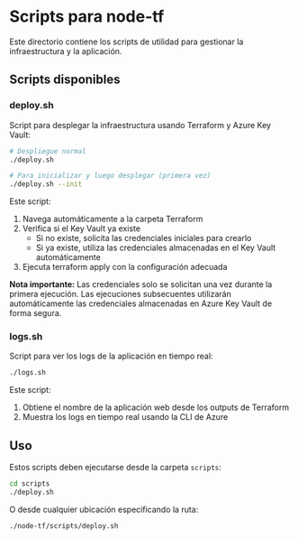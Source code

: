 # Scripts para node-tf

Este directorio contiene los scripts de utilidad para gestionar la infraestructura y la aplicación.

## Scripts disponibles

### deploy.sh

Script para desplegar la infraestructura usando Terraform y Azure Key Vault:

```bash
# Despliegue normal
./deploy.sh

# Para inicializar y luego desplegar (primera vez)
./deploy.sh --init
```

Este script:

1. Navega automáticamente a la carpeta Terraform
2. Verifica si el Key Vault ya existe
   - Si no existe, solicita las credenciales iniciales para crearlo
   - Si ya existe, utiliza las credenciales almacenadas en el Key Vault automáticamente
3. Ejecuta terraform apply con la configuración adecuada

**Nota importante:** Las credenciales solo se solicitan una vez durante la primera ejecución. Las ejecuciones subsecuentes utilizarán automáticamente las credenciales almacenadas en Azure Key Vault de forma segura.

### logs.sh

Script para ver los logs de la aplicación en tiempo real:

```bash
./logs.sh
```

Este script:

1. Obtiene el nombre de la aplicación web desde los outputs de Terraform
2. Muestra los logs en tiempo real usando la CLI de Azure

## Uso

Estos scripts deben ejecutarse desde la carpeta `scripts`:

```bash
cd scripts
./deploy.sh
```

O desde cualquier ubicación especificando la ruta:

```bash
./node-tf/scripts/deploy.sh
```
